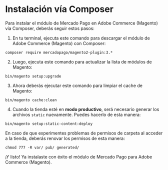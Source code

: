 # Instalación vía Composer

Para instalar el módulo de Mercado Pago en Adobe Commerce (Magento) vía Composer, deberás seguir estos pasos:

1. En tu terminal, ejecuta este comando para descargar el módulo de Adobe Commerce (Magento) con Composer:

```
composer require mercadopago/magento2-plugin:3.*
```

2. Luego, ejecuta este comando para actualizar la lista de módulos de Magento:

```
bin/magento setup:upgrade
```

3. Ahora deberás ejecutar este comando para limpiar el cache de Magento:

```
bin/magento cache:clean
```

4. Cuando la tienda esté en **modo productivo**, será necesario generar los archivos `static` nuevamente. Puedes hacerlo de esta manera:

```
bin/magento setup:static-content:deploy
```

En caso de que experimentes problemas de permisos de carpeta al acceder a la tienda, deberás renovar los permisos de esta manera:

```
chmod 777 -R var/ pub/ generated/
```

¡Y listo! Ya instalaste con éxito el módulo de Mercado Pago para Adobe Commerce (Magento).

